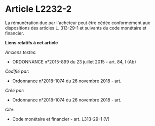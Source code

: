 # Article L2232-2

La rémunération due par l'acheteur peut être cédée conformément aux dispositions des articles L. 313-29-1 et suivants du code
monétaire et financier.

**Liens relatifs à cet article**

_Anciens textes_:

  - ORDONNANCE n°2015-899 du 23 juillet 2015 - art. 84, I (Ab)

_Codifié par_:

  - Ordonnance n°2018-1074 du 26 novembre 2018 - art.

_Créé par_:

  - Ordonnance n°2018-1074 du 26 novembre 2018 - art.

_Cite_:

  - Code monétaire et financier - art. L313-29-1 (V)
